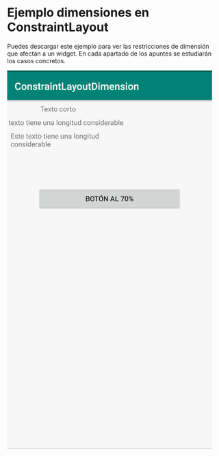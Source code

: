 # Ejemplo dimensiones en ConstraintLayout
Puedes descargar este ejemplo para ver las restricciones de dimensión  
que afectan a un widget. En cada apartado de los apuntes se estudiarán  
los casos concretos.

![Captura de pantalla del ejercicio](img/capture_app.png)